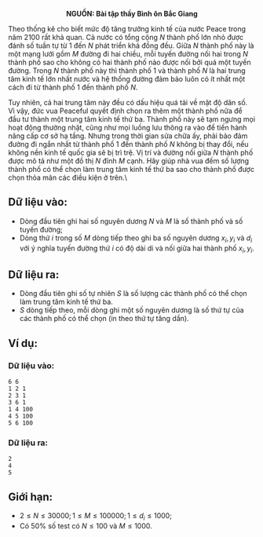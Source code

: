 **<center>NGUỒN: Bài tập thầy Bình ôn Bắc Giang</center>**

Theo thống kê cho biết mức độ tăng trưởng kinh tế của nước Peace trong năm $2100$ rất khả quan. Cả nước có tổng cộng $N$ thành phố lớn nhỏ  được đánh số tuần tự từ $1$ đến $N$ phát triển khá đồng đều. Giữa $N$ thành phố này là một mạng lưới gồm $M$ đường đi hai chiều, mỗi tuyến đường nối hai trong $N$ thành phố sao cho không có hai thành phố nào được nối bởi quá một tuyến đường. Trong $N$ thành phố này thì thành phố $1$ và thành phố $N$ là hai trung tâm kinh tế lớn nhất nước và hệ thống đường đảm bảo luôn có ít nhất một cách đi từ thành phố $1$ đến thành phố $N$.

Tuy nhiên, cả hai trung tâm này đều có dấu hiệu quá tải về mật độ dân số. Vì vậy, đức vua Peaceful quyết định chọn ra thêm một thành phố nữa để đầu tư thành một trung tâm kinh tế thứ ba. Thành phố này sẽ tạm ngưng mọi hoạt động thường nhật, cũng như mọi luồng lưu thông ra vào để tiến hành nâng cấp cơ sở hạ tầng. Nhưng trong thời gian sửa chữa ấy, phải bảo đảm đường đi ngắn nhất từ thành phố $1$ đến thành phố $N$ không bị thay đổi, nếu không nền kinh tế quốc gia sẽ bị trì trệ.
Vị trí và đường nối giữa $N$ thành phố được mô tả như một đồ thị $N$ đỉnh $M$ cạnh. Hãy giúp nhà vua đếm số lượng thành phố có thể chọn làm trung tâm kinh tế thứ ba sao cho thành phố được chọn thỏa mãn các điều kiện ở trên.\

## Dữ liệu vào:
- Dòng đầu tiên ghi hai số nguyên dương $N$ và $M$ là số thành phố và số tuyến đường;
- Dòng thứ $i$ trong số $M$ dòng tiếp theo ghi ba số nguyên dương $x_i, y_i$ và $d_i$ với ý nghĩa tuyến đường thứ $i$ có độ dài di và nối giữa hai thành phố $x_i, y_i$.

## Dữ liệu ra:
- Dòng đầu tiên ghi số tự nhiên $S$ là số lượng các thành phố có thể chọn làm trung tâm kinh tế thứ ba.
- $S$ dòng tiếp theo, mỗi dòng ghi một số nguyên dương là số thứ tự của các thành phố có thể chọn (in theo thứ tự tăng dần).

## Ví dụ:
### Dữ liệu vào:
```
6 6
1 2 1
2 3 1
3 6 1
1 4 100
4 5 100
5 6 100
```

### Dữ liệu ra:
```
2
4
5
```

## Giới hạn:
- $2 ≤ N ≤ 30000; 1 ≤ M ≤ 100000; 1 ≤ d_i ≤ 1000$;
- Có $50\%$ số test có $N ≤ 100$ và $M ≤ 1000$.